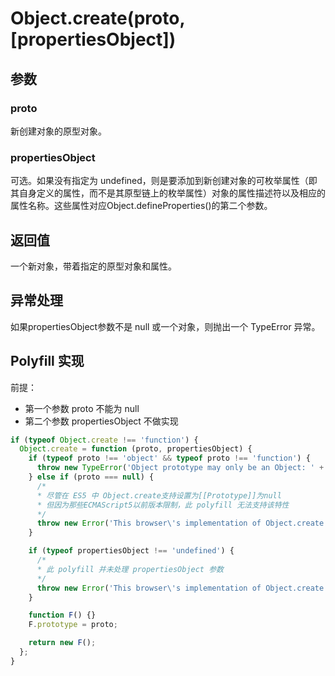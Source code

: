 # Object.create(proto, [propertiesObject])
## 参数
### proto
新创建对象的原型对象。

### propertiesObject
可选。如果没有指定为 undefined，则是要添加到新创建对象的可枚举属性（即其自身定义的属性，而不是其原型链上的枚举属性）对象的属性描述符以及相应的属性名称。这些属性对应Object.defineProperties()的第二个参数。

## 返回值
一个新对象，带着指定的原型对象和属性。

## 异常处理
如果propertiesObject参数不是 null 或一个对象，则抛出一个 TypeError 异常。

## Polyfill 实现
前提：
* 第一个参数 proto 不能为 null
* 第二个参数 propertiesObject 不做实现
```javascript
if (typeof Object.create !== 'function') {
  Object.create = function (proto, propertiesObject) {
    if (typeof proto !== 'object' && typeof proto !== 'function') {
      throw new TypeError('Object prototype may only be an Object: ' + proto);
    } else if (proto === null) {
      /*
      * 尽管在 ES5 中 Object.create支持设置为[[Prototype]]为null
      * 但因为那些ECMAScript5以前版本限制，此 polyfill 无法支持该特性
      */
      throw new Error('This browser\'s implementation of Object.create is a shim and doesn\'t support \'null\' as the first argument.');
    }

    if (typeof propertiesObject !== 'undefined') {
      /*
      * 此 polyfill 并未处理 propertiesObject 参数
      */
      throw new Error('This browser\'s implementation of Object.create is a shim and doesn\'t support a second argument.');
    }

    function F() {}
    F.prototype = proto;

    return new F();
  };
}
```
